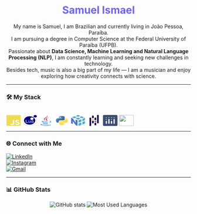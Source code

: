 <h1 align="center">
  <span style="color:#6C63FF">Samuel Ismael</span>
</h1>

<p align="center">
  My name is Samuel, I am Brazilian and currently living in João Pessoa, Paraíba.<br>
  I am pursuing a degree in Computer Science at the Federal University of Paraíba (UFPB).<br>
  Passionate about <strong>Data Science, Machine Learning and Natural Language Processing (NLP)</strong>, 
  I am constantly learning and seeking new challenges in technology.<br>
  Besides tech, music is also a big part of my life — I am a musician and enjoy exploring how creativity connects with science.  
</p>

---

### 🛠 My Stack

<div style="display: inline_block"><br>
  <img align="center" height="30" width="40" src="https://raw.githubusercontent.com/devicons/devicon/master/icons/javascript/javascript-plain.svg">
  <img align="center" height="30" width="40" src="https://raw.githubusercontent.com/devicons/devicon/master/icons/lua/lua-original.svg">
  <img align="center" height="30" width="40" src="https://raw.githubusercontent.com/devicons/devicon/master/icons/java/java-original.svg">
  <img align="center" height="30" width="40" src="https://raw.githubusercontent.com/devicons/devicon/master/icons/python/python-original.svg">
  <img align="center" height="30" width="40" src="https://raw.githubusercontent.com/devicons/devicon/master/icons/numpy/numpy-original.svg">
  <img align="center" height="30" width="40" src="https://raw.githubusercontent.com/devicons/devicon/master/icons/pandas/pandas-original.svg">
  <img align="center" height="30" width="40" src="https://raw.githubusercontent.com/devicons/devicon/master/icons/plotly/plotly-original.svg">
  <img align="center" height="30" width="40" src="https://img.icons8.com/?size=512&id=13679&format=png"> <!-- Canvas -->
</div>

---

### 🌐 Connect with Me

[![LinkedIn](https://img.shields.io/badge/-LinkedIn-1A1B27?style=for-the-badge&logo=linkedin&logoColor=6C63FF)](https://www.linkedin.com/in/samuel-santos-01009734b)  
[![Instagram](https://img.shields.io/badge/-Instagram-1A1B27?style=for-the-badge&logo=instagram&logoColor=E1306C)](https://instagram.com/samuel_ismaeldc)  
[![Gmail](https://img.shields.io/badge/-Gmail-1A1B27?style=for-the-badge&logo=gmail&logoColor=EA4335)](mailto:samuelsidc28@gmail.com)

---

### 📊 GitHub Stats

<div align="center">
  <img src="https://github-readme-stats.vercel.app/api?username=SamSantosidc&hide_title=true&show_icons=true&count_private=true&hide=issues&bg_color=1A1B27&title_color=6C63FF&text_color=C9D1D9&icon_color=6C63FF&border_radius=8&border_color=6C63FF&line_height=24" alt="GitHub stats">

  <img src="https://github-readme-stats.vercel.app/api/top-langs/?username=SamSantosidc&layout=compact&langs_count=6&hide_title=true&hide=html,scss,less&bg_color=1A1B27&title_color=6C63FF&text_color=C9D1D9&border_radius=8&border_color=6C63FF" alt="Most Used Languages">
</div>
